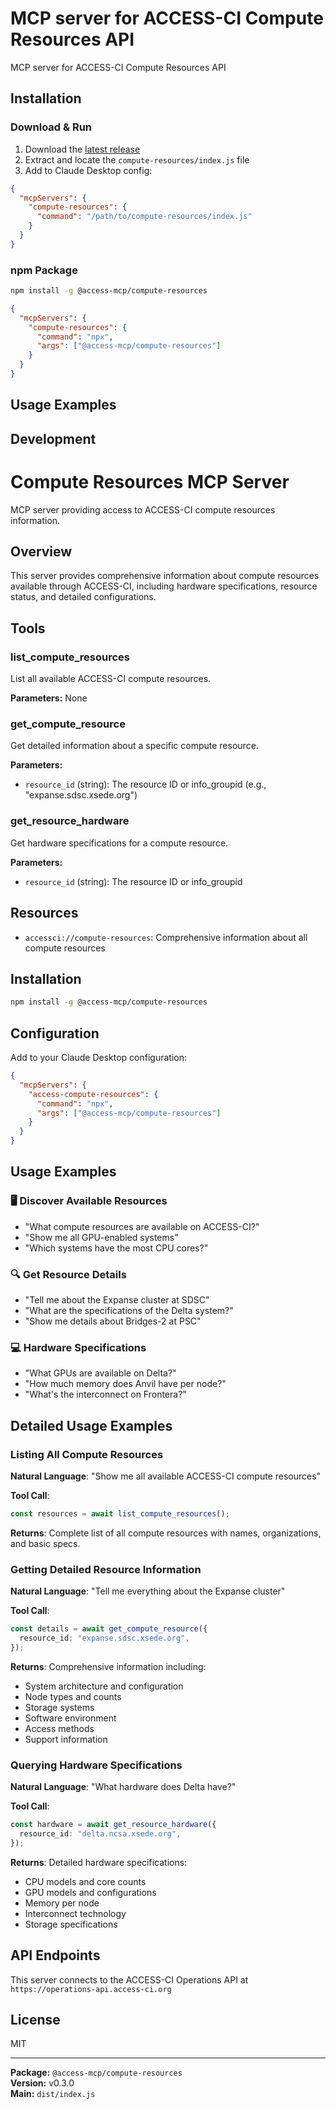 # MCP server for ACCESS-CI Compute Resources API

MCP server for ACCESS-CI Compute Resources API

## Installation

### Download & Run
1. Download the [latest release](https://github.com/necyberteam/access-mcp/releases)
2. Extract and locate the `compute-resources/index.js` file
3. Add to Claude Desktop config:

```json
{
  "mcpServers": {
    "compute-resources": {
      "command": "/path/to/compute-resources/index.js"
    }
  }
}
```

### npm Package
```bash
npm install -g @access-mcp/compute-resources
```

```json
{
  "mcpServers": {
    "compute-resources": {
      "command": "npx",
      "args": ["@access-mcp/compute-resources"]
    }
  }
}
```

## Usage Examples

<!-- TODO: Extract examples from server code -->

## Development

# Compute Resources MCP Server

MCP server providing access to ACCESS-CI compute resources information.

## Overview

This server provides comprehensive information about compute resources available through ACCESS-CI, including hardware specifications, resource status, and detailed configurations.

## Tools

### list_compute_resources

List all available ACCESS-CI compute resources.

**Parameters:** None

### get_compute_resource

Get detailed information about a specific compute resource.

**Parameters:**

- `resource_id` (string): The resource ID or info_groupid (e.g., "expanse.sdsc.xsede.org")

### get_resource_hardware

Get hardware specifications for a compute resource.

**Parameters:**

- `resource_id` (string): The resource ID or info_groupid

## Resources

- `accessci://compute-resources`: Comprehensive information about all compute resources

## Installation

```bash
npm install -g @access-mcp/compute-resources
```

## Configuration

Add to your Claude Desktop configuration:

```json
{
  "mcpServers": {
    "access-compute-resources": {
      "command": "npx",
      "args": ["@access-mcp/compute-resources"]
    }
  }
}
```

## Usage Examples

### 🖥️ **Discover Available Resources**

- "What compute resources are available on ACCESS-CI?"
- "Show me all GPU-enabled systems"
- "Which systems have the most CPU cores?"

### 🔍 **Get Resource Details**

- "Tell me about the Expanse cluster at SDSC"
- "What are the specifications of the Delta system?"
- "Show me details about Bridges-2 at PSC"

### 💻 **Hardware Specifications**

- "What GPUs are available on Delta?"
- "How much memory does Anvil have per node?"
- "What's the interconnect on Frontera?"

## Detailed Usage Examples

### Listing All Compute Resources

**Natural Language**: "Show me all available ACCESS-CI compute resources"

**Tool Call**:

```typescript
const resources = await list_compute_resources();
```

**Returns**: Complete list of all compute resources with names, organizations, and basic specs.

### Getting Detailed Resource Information

**Natural Language**: "Tell me everything about the Expanse cluster"

**Tool Call**:

```typescript
const details = await get_compute_resource({
  resource_id: "expanse.sdsc.xsede.org",
});
```

**Returns**: Comprehensive information including:

- System architecture and configuration
- Node types and counts
- Storage systems
- Software environment
- Access methods
- Support information

### Querying Hardware Specifications

**Natural Language**: "What hardware does Delta have?"

**Tool Call**:

```typescript
const hardware = await get_resource_hardware({
  resource_id: "delta.ncsa.xsede.org",
});
```

**Returns**: Detailed hardware specifications:

- CPU models and core counts
- GPU models and configurations
- Memory per node
- Interconnect technology
- Storage specifications

## API Endpoints

This server connects to the ACCESS-CI Operations API at `https://operations-api.access-ci.org`

## License

MIT


---

**Package:** `@access-mcp/compute-resources`  
**Version:** v0.3.0  
**Main:** `dist/index.js`
